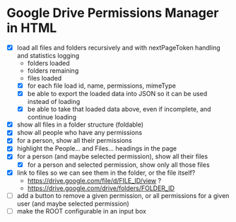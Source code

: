 # Google Drive Permissions Manager in HTML

- [x] load all files and folders recursively and with nextPageToken handling and statistics logging
  - folders loaded
  - folders remaining
  - files loaded
  - [x] for each file load id, name, permissions, mimeType
  - [x] be able to export the loaded data into JSON so it can be used instead of loading
  - [x] be able to take that loaded data above, even if incomplete, and continue loading
- [x] show all files in a folder structure (foldable)
- [x] show all people who have any permissions
- [x] for a person, show all their permissions
- [x] highlight the People… and Files… headings in the page
- [x] for a person (and maybe selected permission), show all their files
  - [x] for a person and selected permission, show only all those files
- [x] link to files so we can see them in the folder, or the file itself?
  - https://drive.google.com/file/d/FILE_ID/view ?
  - https://drive.google.com/drive/folders/FOLDER_ID
- [ ] add a button to remove a given permission, or all permissions for a given user (and maybe selected permission)
- [ ] make the ROOT configurable in an input box

